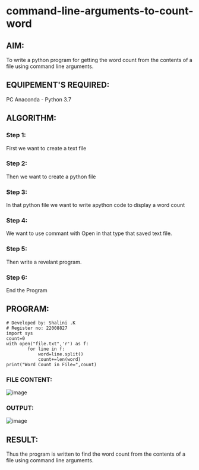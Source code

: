 # command-line-arguments-to-count-word
## AIM:
To write a python program for getting the word count from the contents of a file using command line arguments.
## EQUIPEMENT'S REQUIRED: 
PC
Anaconda - Python 3.7
## ALGORITHM: 
### Step 1:
First we want to create a text file

### Step 2: 
 Then we want to create a python file
### Step 3: 
In that python file we want to write apython code to display a word count
### Step 4:  
We want to use commant with Open in that type that saved text file.
### Step 5: 
Then write a revelant program.
### Step 6: 
End the Program
## PROGRAM:
```
# Developed by: Shalini .K
# Register no: 22008827
import sys
count=0
with open("file.txt",'r') as f:
        for line in f:
            word=line.split()
            count+=len(word)
print("Word Count in File=",count) 
```
### FILE CONTENT:
![image](https://github.com/shalinikannan23/command-line-arguments-to-count-word/assets/118656529/f21f5c40-a96b-40fc-b1c4-7cf845cc78e5)

### OUTPUT:
![image](https://github.com/shalinikannan23/command-line-arguments-to-count-word/assets/118656529/90c8c931-18b2-4f09-b70c-29bb654e3f9c)


## RESULT:
Thus the program is written to find the word count from the contents of a file using command line arguments.
